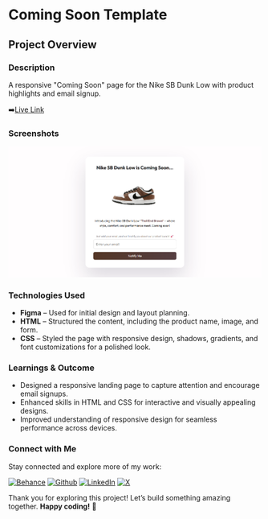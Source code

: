 # Coming Soon Template

## Project Overview

### Description

A responsive "Coming Soon" page for the Nike SB Dunk Low with product highlights and email signup.

➡️[Live Link](https://coming-soon-template-ruby.vercel.app/)

### Screenshots

![Coming Soon Design](./assets/coming-soon.png)

### Technologies Used

- **Figma** – Used for initial design and layout planning.
- **HTML** – Structured the content, including the product name, image, and form.
- **CSS** – Styled the page with responsive design, shadows, gradients, and font customizations for a polished look.

### Learnings & Outcome

- Designed a responsive landing page to capture attention and encourage email signups.
- Enhanced skills in HTML and CSS for interactive and visually appealing designs.
- Improved understanding of responsive design for seamless performance across devices.

### Connect with Me

Stay connected and explore more of my work:

[![Behance](https://img.shields.io/badge/Behance-0054F7?style=for-the-badge&logo=behance&logoColor=white)](https://www.behance.net/sourabhjaishwal)
[![Github](https://img.shields.io/badge/GitHub-100000?style=for-the-badge&logo=github&logoColor=white)](https://github.com/sourabhjaishwal)
[![LinkedIn](https://img.shields.io/badge/LinkedIn-0077B5?style=for-the-badge&logo=linkedin&logoColor=white)](https://www.linkedin.com/in/sourabhjaishwal/)
[![X](https://img.shields.io/badge/X-000000?style=for-the-badge&logo=x&logoColor=white)](https://x.com/sourabhsandbox)

Thank you for exploring this project! Let’s build something amazing together. **Happy coding!** 🚀
